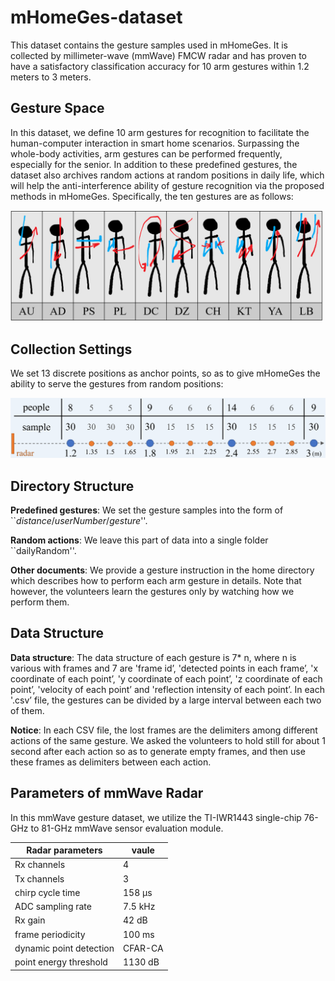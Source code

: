 # mHomeGes-dataset


This dataset contains the gesture samples used in mHomeGes.
It is collected by millimeter-wave (mmWave) FMCW radar and has proven to have a satisfactory classification accuracy for 10 arm gestures within 1.2 meters to 3 meters. 

## Gesture Space

In this dataset, we define 10 arm gestures for recognition to facilitate the human-computer interaction in smart home scenarios.
Surpassing the whole-body activities, arm gestures can be performed frequently, especially for the senior.
In addition to these predefined gestures, the dataset also archives random actions at random positions in daily life, which will help the anti-interference ability of gesture recognition via the proposed methods in mHomeGes.
Specifically, the ten gestures are as follows: 

<img src="https://raw.githubusercontent.com/GestureMan/mHomeGes-dataset/master/fig/gesturePic.png" width="500"  alt="gesturePic"/><br/>

## Collection Settings

We set 13 discrete positions as anchor points, so as to give mHomeGes the ability to serve the gestures from random positions:


<img src="https://raw.githubusercontent.com/GestureMan/mHomeGes-dataset/master/fig/anchor.png" width="550"  alt="gesturePic"/><br/>



## Directory Structure

**Predefined gestures**: We set the gesture samples into the form of ``*distance*/*userNumber*/*gesture*''.

**Random actions**: We leave this part of data into a single folder ``dailyRandom''.

**Other documents**: We provide a gesture instruction in the home directory which describes how to perform each arm gesture in details. Note that however, the volunteers learn the gestures only by watching how we perform them.


## Data Structure

**Data structure**: The data structure of each gesture is 7* n, where n is various with frames and 7 are 'frame id’, 'detected points in each frame’, 'x coordinate of each point’, 'y coordinate of each point’, 'z coordinate of each point’, 'velocity of each point’ and 'reflection intensity of each point’. In each '.csv’ file, the gestures can be divided by a large interval between each two of them.

**Notice**: In each CSV file, the lost frames are the delimiters among different actions of the same gesture. We asked the volunteers to hold still for about 1 second after each action so as to generate empty frames, and then use these frames as delimiters between each action.

## Parameters of mmWave Radar

In this mmWave gesture dataset, we utilize the TI-IWR1443 single-chip 76-GHz to 81-GHz mmWave sensor evaluation module.

| Radar parameters | vaule |
| ----- | ----- |
| Rx channels | 4 |
| Tx channels | 3 |
| chirp cycle time | 158 μs |
| ADC sampling rate | 7.5 kHz |
| Rx gain | 42 dB |
| frame periodicity | 100 ms |
| dynamic point detection | CFAR-CA |
| point energy threshold | 1130 dB |
